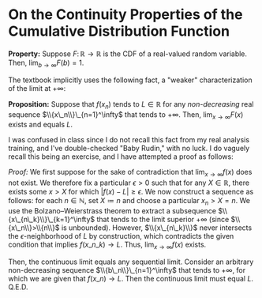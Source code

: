 # On the Continuity Properties of the Cumulative Distribution Function

**Property:** Suppose $F\colon\mathbb R\to\mathbb R$ is the CDF of a real-valued random variable. Then, $\lim_{b\to\infty}F(b)=1$.

The textbook implicitly uses the following fact, a "weaker" characterization of the limit at $+\infty$:

**Proposition:** Suppose that $f(x_n)$ tends to $L\in\mathbb R$  for any *non-decreasing* real sequence $\\{x\_n\\}\_{n=1}^\infty$ that tends to $+\infty$. Then, $\lim_{x\to\infty}F(x)$ exists and equals $L$.

I was confused in class since I do not recall this fact from my real analysis training, and I've double-checked "Baby Rudin," with no luck. I do vaguely recall this being an exercise, and I have attempted a proof as follows:

_Proof:_ We first suppose for the sake of contradiction that $\lim_{x\to\infty}f(x)$ does not exist. We therefore fix a particular $\epsilon\gt0$ such that for any $X\in\mathbb R$, there exists some $x>X$ for which $|f(x)-L|\ge\epsilon$. We now construct a sequence as follows: for each $n\in\mathbb N$, set $X\coloneqq n$ and choose a particular $x_n>X=n$. We use the Bolzano–Weierstrass theorem to extract a subsequence $\\{x\_{n\_k}\\}\_{k=1}^\infty$ that tends to the limit superior $+\infty$ (since $\\{x\_n\\}>\\{n\\}$ is unbounded). However, $\\{x\_{n\_k}\\}$ never intersects the $\epsilon$-neighborhood of $L$ by construction, which contradicts the given condition that implies $f(x\_{n\_k})\to L$. Thus, $\lim_{x\to\infty}f(x)$ exists.

Then, the continuous limit equals any sequential limit. Consider an arbitrary non-decreasing sequence $\\{b\_n\\}\_{n=1}^\infty$ that tends to $+\infty$, for which we are given that $f(x\_n)\to L$. Then the continuous limit must equal $L$. Q.E.D.

